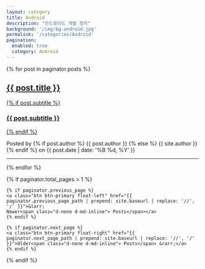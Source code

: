 ```yaml
---
layout: category
title: Android
description: "안드로이드 개발 정리"
background: '/img/bg-android.jpg'
permalink: '/categories/Android'
pagination: 
  enabled: true
  category: Android
---
```


<!-- Category Post List -->
{% for post in paginator.posts %}

<article class="posts-list">
    <a href="{{ site.baseurl }}{{ post.url }}">
    <h2 class="post-title">{{ post.title }}</h2>
    {% if post.subtitle %}
    <h3 class="post-subtitle">{{ post.subtitle }}</h3>
    {% endif %}
    </a>
    <p class="post-meta">Posted by
    {% if post.author %}
    {{ post.author }}
    {% else %}
    {{ site.author }}
    {% endif %}
    on
    {{ post.date | date: '%B %d, %Y' }}           
    </p>
</article>

<hr>

{% endfor %}

<!-- Pager -->
{% if paginator.total_pages > 1 %}

<div class="clearfix">

    {% if paginator.previous_page %}
    <a class="btn btn-primary float-left" href="{{ paginator.previous_page_path | prepend: site.baseurl | replace: '//', '/' }}">&larr;
    Newer<span class="d-none d-md-inline"> Posts</span></a>
    {% endif %}

    {% if paginator.next_page %}
    <a class="btn btn-primary float-right" href="{{ paginator.next_page_path | prepend: site.baseurl | replace: '//', '/' }}">Older<span class="d-none d-md-inline"> Posts</span> &rarr;</a>
    {% endif %}

</div>

{% endif %}
